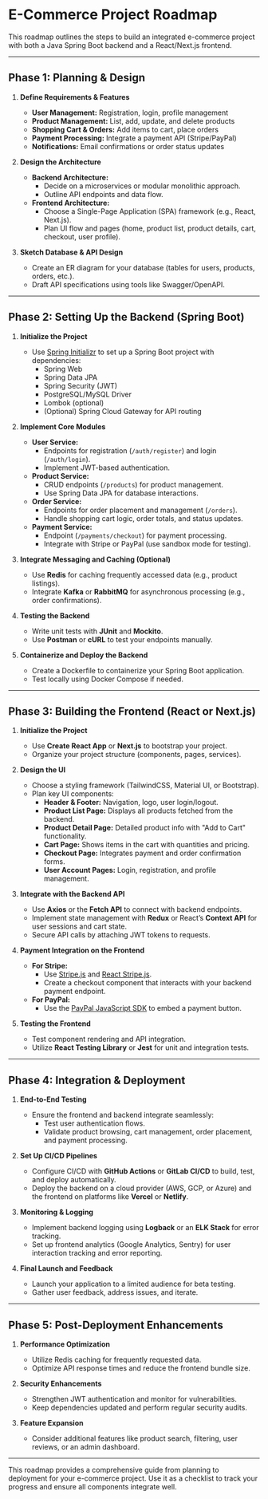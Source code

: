 # E-Commerce Project Roadmap

This roadmap outlines the steps to build an integrated e-commerce project with both a Java Spring Boot backend and a React/Next.js frontend.

---

## **Phase 1: Planning & Design**

1. **Define Requirements & Features**
    - **User Management:** Registration, login, profile management
    - **Product Management:** List, add, update, and delete products
    - **Shopping Cart & Orders:** Add items to cart, place orders
    - **Payment Processing:** Integrate a payment API (Stripe/PayPal)
    - **Notifications:** Email confirmations or order status updates

2. **Design the Architecture**
    - **Backend Architecture:**
        - Decide on a microservices or modular monolithic approach.
        - Outline API endpoints and data flow.
    - **Frontend Architecture:**
        - Choose a Single-Page Application (SPA) framework (e.g., React, Next.js).
        - Plan UI flow and pages (home, product list, product details, cart, checkout, user profile).

3. **Sketch Database & API Design**
    - Create an ER diagram for your database (tables for users, products, orders, etc.).
    - Draft API specifications using tools like Swagger/OpenAPI.

---

## **Phase 2: Setting Up the Backend (Spring Boot)**

1. **Initialize the Project**
    - Use [Spring Initializr](https://start.spring.io/) to set up a Spring Boot project with dependencies:
        - Spring Web
        - Spring Data JPA
        - Spring Security (JWT)
        - PostgreSQL/MySQL Driver
        - Lombok (optional)
        - (Optional) Spring Cloud Gateway for API routing

2. **Implement Core Modules**
    - **User Service:**
        - Endpoints for registration (`/auth/register`) and login (`/auth/login`).
        - Implement JWT-based authentication.
    - **Product Service:**
        - CRUD endpoints (`/products`) for product management.
        - Use Spring Data JPA for database interactions.
    - **Order Service:**
        - Endpoints for order placement and management (`/orders`).
        - Handle shopping cart logic, order totals, and status updates.
    - **Payment Service:**
        - Endpoint (`/payments/checkout`) for payment processing.
        - Integrate with Stripe or PayPal (use sandbox mode for testing).

3. **Integrate Messaging and Caching (Optional)**
    - Use **Redis** for caching frequently accessed data (e.g., product listings).
    - Integrate **Kafka** or **RabbitMQ** for asynchronous processing (e.g., order confirmations).

4. **Testing the Backend**
    - Write unit tests with **JUnit** and **Mockito**.
    - Use **Postman** or **cURL** to test your endpoints manually.

5. **Containerize and Deploy the Backend**
    - Create a Dockerfile to containerize your Spring Boot application.
    - Test locally using Docker Compose if needed.

---

## **Phase 3: Building the Frontend (React or Next.js)**

1. **Initialize the Project**
    - Use **Create React App** or **Next.js** to bootstrap your project.
    - Organize your project structure (components, pages, services).

2. **Design the UI**
    - Choose a styling framework (TailwindCSS, Material UI, or Bootstrap).
    - Plan key UI components:
        - **Header & Footer:** Navigation, logo, user login/logout.
        - **Product List Page:** Displays all products fetched from the backend.
        - **Product Detail Page:** Detailed product info with "Add to Cart" functionality.
        - **Cart Page:** Shows items in the cart with quantities and pricing.
        - **Checkout Page:** Integrates payment and order confirmation forms.
        - **User Account Pages:** Login, registration, and profile management.

3. **Integrate with the Backend API**
    - Use **Axios** or the **Fetch API** to connect with backend endpoints.
    - Implement state management with **Redux** or React’s **Context API** for user sessions and cart state.
    - Secure API calls by attaching JWT tokens to requests.

4. **Payment Integration on the Frontend**
    - **For Stripe:**
        - Use [Stripe.js](https://stripe.com/docs/stripe-js) and [React Stripe.js](https://github.com/stripe/react-stripe-js).
        - Create a checkout component that interacts with your backend payment endpoint.
    - **For PayPal:**
        - Use the [PayPal JavaScript SDK](https://developer.paypal.com/docs/checkout/) to embed a payment button.

5. **Testing the Frontend**
    - Test component rendering and API integration.
    - Utilize **React Testing Library** or **Jest** for unit and integration tests.

---

## **Phase 4: Integration & Deployment**

1. **End-to-End Testing**
    - Ensure the frontend and backend integrate seamlessly:
        - Test user authentication flows.
        - Validate product browsing, cart management, order placement, and payment processing.

2. **Set Up CI/CD Pipelines**
    - Configure CI/CD with **GitHub Actions** or **GitLab CI/CD** to build, test, and deploy automatically.
    - Deploy the backend on a cloud provider (AWS, GCP, or Azure) and the frontend on platforms like **Vercel** or **Netlify**.

3. **Monitoring & Logging**
    - Implement backend logging using **Logback** or an **ELK Stack** for error tracking.
    - Set up frontend analytics (Google Analytics, Sentry) for user interaction tracking and error reporting.

4. **Final Launch and Feedback**
    - Launch your application to a limited audience for beta testing.
    - Gather user feedback, address issues, and iterate.

---

## **Phase 5: Post-Deployment Enhancements**

1. **Performance Optimization**
    - Utilize Redis caching for frequently requested data.
    - Optimize API response times and reduce the frontend bundle size.

2. **Security Enhancements**
    - Strengthen JWT authentication and monitor for vulnerabilities.
    - Keep dependencies updated and perform regular security audits.

3. **Feature Expansion**
    - Consider additional features like product search, filtering, user reviews, or an admin dashboard.

---

This roadmap provides a comprehensive guide from planning to deployment for your e-commerce project. Use it as a checklist to track your progress and ensure all components integrate well.
